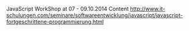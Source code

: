 JavaScript WorkShop at 07 - 09.10.2014
Content
http://www.it-schulungen.com/seminare/softwareentwicklung/javascript/javascript-fortgeschrittene-programmierung.html

